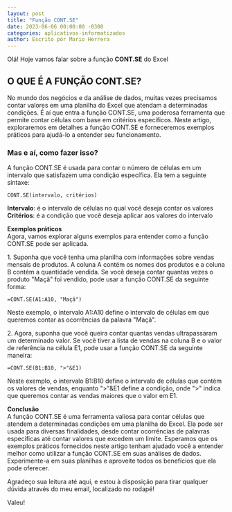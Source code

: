 ```yaml
---
layout: post
title: "Função CONT.SE"
date: 2023-06-06 00:00:00 -0300
categories: aplicativos-informatizados
author: Escrito por Mario Herrera
---
```


Olá! Hoje vamos falar sobre a função **CONT.SE** do Excel

## O QUE É A FUNÇÃO CONT.SE?


No mundo dos negócios e da análise de dados, muitas vezes precisamos contar valores em uma planilha do Excel que atendam a determinadas condições. É aí que entra a função CONT.SE, uma poderosa ferramenta que permite contar células com base em critérios específicos. Neste artigo, exploraremos em detalhes a função CONT.SE e forneceremos exemplos práticos para ajudá-lo a entender seu funcionamento.

### Mas e aí, como fazer isso?

A função CONT.SE é usada para contar o número de células em um intervalo que satisfazem uma condição específica. Ela tem a seguinte sintaxe:
```
CONT.SE(intervalo, critérios)
```

**Intervalo**: é o intervalo de células no qual você deseja contar os valores  
**Critérios**: é a condição que você deseja aplicar aos valores do intervalo  

**Exemplos práticos**  
Agora, vamos explorar alguns exemplos para entender como a função CONT.SE pode ser aplicada.

1\. Suponha que você tenha uma planilha com informações sobre vendas mensais de produtos. A coluna A contém os nomes dos produtos e a coluna B contém a quantidade vendida. Se você deseja contar quantas vezes o produto "Maçã" foi vendido, pode usar a função CONT.SE da seguinte forma:

```
=CONT.SE(A1:A10, "Maçã")
```

Neste exemplo, o intervalo A1:A10 define o intervalo de células em que queremos contar as ocorrências da palavra "Maçã".

2\. Agora, suponha que você queira contar quantas vendas ultrapassaram um determinado valor. Se você tiver a lista de vendas na coluna B e o valor de referência na célula E1, pode usar a função CONT.SE da seguinte maneira:

```
=CONT.SE(B1:B10, ">"&E1)
```

Neste exemplo, o intervalo B1:B10 define o intervalo de células que contém os valores de vendas, enquanto ">"&E1 define a condição, onde ">" indica que queremos contar as vendas maiores que o valor em E1.

**Conclusão**  
A função CONT.SE é uma ferramenta valiosa para contar células que atendem a determinadas condições em uma planilha do Excel. Ela pode ser usada para diversas finalidades, desde contar ocorrências de palavras específicas até contar valores que excedem um limite. Esperamos que os exemplos práticos fornecidos neste artigo tenham ajudado você a entender melhor como utilizar a função CONT.SE em suas análises de dados. Experimente-a em suas planilhas e aproveite todos os benefícios que ela pode oferecer.


Agradeço sua leitura até aqui, e estou à disposição para tirar qualquer dúvida através do meu email, localizado no rodapé!

Valeu!